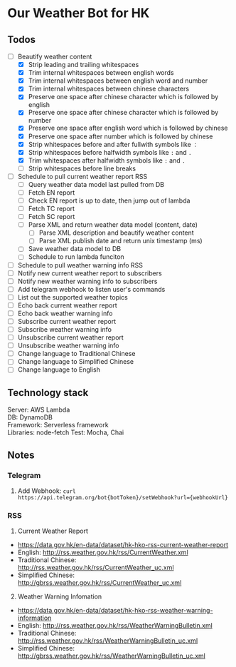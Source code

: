 # Our Weather Bot for HK

## Todos

- [ ] Beautify weather content
  - [x] Strip leading and trailing whitespaces
  - [x] Trim internal whitespaces between english words
  - [x] Trim internal whitespaces between english word and number
  - [x] Trim internal whitespaces between chinese characters
  - [x] Preserve one space after chinese character which is followed by english
  - [x] Preserve one space after chinese character which is followed by number
  - [x] Preserve one space after english word which is followed by chinese
  - [x] Preserve one space after number which is followed by chinese
  - [x] Strip whitespaces before and after fullwith symbols like `：`
  - [x] Strip whitespaces before halfwidth symbols like `:` and `.`
  - [x] Trim whitespaces after halfwidth symbols like `:` and `.`
  - [ ] Strip whitespaces before line breaks
- [ ] Schedule to pull current weather report RSS
  - [ ] Query weather data model last pulled from DB
  - [ ] Fetch EN report
  - [ ] Check EN report is up to date, then jump out of lambda
  - [ ] Fetch TC report
  - [ ] Fetch SC report
  - [ ] Parse XML and return weather data model (content, date)
    - [ ] Parse XML description and beautify weather content
    - [ ] Parse XML publish date and return unix timestamp (ms)
  - [ ] Save weather data model to DB
  - [ ] Schedule to run lambda funciton
- [ ] Schedule to pull weather warning info RSS
- [ ] Notify new current weather report to subscribers
- [ ] Notify new weather warning info to subscribers
- [ ] Add telegram webhook to listen user's commands
- [ ] List out the supported weather topics
- [ ] Echo back current weather report
- [ ] Echo back weather warning info
- [ ] Subscribe current weather report
- [ ] Subscribe weather warning info
- [ ] Unsubscribe current weather report
- [ ] Unsubscribe weather warning info
- [ ] Change language to Traditional Chinese
- [ ] Change language to Simplified Chinese
- [ ] Change language to English

## Technology stack

Server: AWS Lambda  
DB: DynamoDB  
Framework: Serverless framework  
Libraries: node-fetch
Test: Mocha, Chai

## Notes

### Telegram

1. Add Webhook:
  `curl https://api.telegram.org/bot{botToken}/setWebhook?url={webhookUrl}`

### RSS

1. Current Weather Report
  - https://data.gov.hk/en-data/dataset/hk-hko-rss-current-weather-report
  - English: http://rss.weather.gov.hk/rss/CurrentWeather.xml
  - Traditional Chinese: http://rss.weather.gov.hk/rss/CurrentWeather_uc.xml
  - Simplified Chinese: http://gbrss.weather.gov.hk/rss/CurrentWeather_uc.xml
2. Weather Warning Infomation
  - https://data.gov.hk/en-data/dataset/hk-hko-rss-weather-warning-information
  - English: http://rss.weather.gov.hk/rss/WeatherWarningBulletin.xml
  - Traditional Chinese: http://rss.weather.gov.hk/rss/WeatherWarningBulletin_uc.xml
  - Simplified Chinese: http://gbrss.weather.gov.hk/rss/WeatherWarningBulletin_uc.xml
